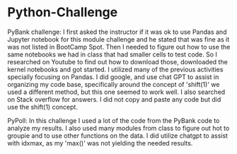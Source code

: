 # Python-Challenge

PyBank challenge:
I first asked the instructor if it was ok to use Pandas and Jupyter notebook for this module challenge and he stated that was fine as it was not listed in BootCamp Spot. Then I needed to figure out how to use the same notebooks we had in class that had smaller cells to test code. So I researched on Youtube to find out how to download those, downloaded the kernel notebooks and got started. I utilized many of the previous activities specially focusing on Pandas. I did google, and use chat GPT to assist in organizing my code base, specifically around the concept of 'shift(1)' we used a different method, but this one seemed to work well. I also searched on Stack overflow for answers. I did not copy and paste any code but did use the shift(1) concept.

PyPoll:
In this challenge I used a lot of the code from the PyBank code to analyze my results. I also used many modules from class to figure out hot to groupie and to use other functions on the data. I did utilize chatgpt to assist with idxmax, as my 'max()' was not yielding the needed results. 